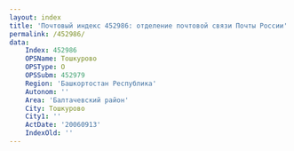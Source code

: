 ```yaml
---
layout: index
title: 'Почтовый индекс 452986: отделение почтовой связи Почты России'
permalink: /452986/
data:
    Index: 452986
    OPSName: Тошкурово
    OPSType: О
    OPSSubm: 452979
    Region: 'Башкортостан Республика'
    Autonom: ''
    Area: 'Балтачевский район'
    City: Тошкурово
    City1: ''
    ActDate: '20060913'
    IndexOld: ''
---
```

